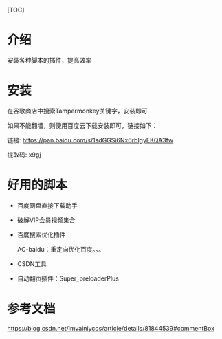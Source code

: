 [TOC]

# 介绍

安装各种脚本的插件，提高效率

# 安装

在谷歌商店中搜索Tampermonkey关键字，安装即可

如果不能翻墙，则使用百度云下载安装即可，链接如下：

链接: https://pan.baidu.com/s/1sdGGSi6Nx6rblgyEKQA3fw

提取码: x9gj

# 好用的脚本

- 百度网盘直接下载助手

- 破解VIP会员视频集合

- 百度搜索优化插件

  AC-baidu：重定向优化百度。。。

- CSDN工具

- 自动翻页插件：Super_preloaderPlus

# 参考文档

https://blog.csdn.net/imvainiycos/article/details/81844539#commentBox